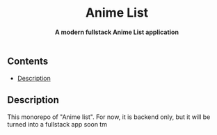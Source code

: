 <div align="center"> <h1>Anime List</h1> </div>
<div align="center"><b>A modern fullstack Anime List application</b></div>
</br>

## Contents

- [Description](#Description)

## Description

This monorepo of "Anime list". For now, it is backend only, but it will be turned into a fullstack app soon tm
